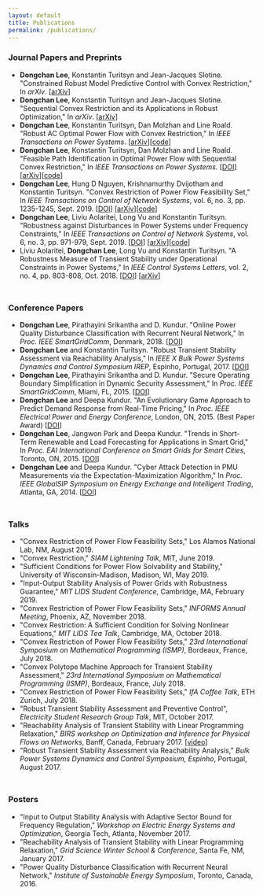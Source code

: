 ```yaml
---
layout: default
title: Publications
permalink: /publications/
---
```


### **Journal Papers and Preprints**
- **Dongchan Lee**, Konstantin Turitsyn and Jean-Jacques Slotine. "Constrained Robust Model Predictive Control with Convex Restriction," In *arXiv*. [[arXiv](http://arxiv.org/abs/2003.00345)]
- **Dongchan Lee**, Konstantin Turitsyn and Jean-Jacques Slotine. "Sequential Convex Restriction and its Applications in Robust Optimization," In *arXiv*. [[arXiv](https://arxiv.org/abs/1909.01778)]
- **Dongchan Lee**, Konstantin Turitsyn, Dan Molzhan and Line Roald. "Robust AC Optimal Power Flow with Convex Restriction," In *IEEE Transactions on Power Systems*. 
[[arXiv](https://arxiv.org/abs/1906.09483)][[code](https://github.com/dclee131/PowerFlowCVXRS)]
- **Dongchan Lee**, Konstantin Turitsyn, Dan Molzhan and Line Roald. "Feasible Path Identification in Optimal Power Flow with Sequential Convex Restriction," In *IEEE Transactions on Power Systems*. [[DOI](https://ieeexplore.ieee.org/document/9006948)]
[[arXiv](https://arxiv.org/abs/1906.09483)][[code](https://github.com/dclee131/PowerFlowCVXRS)]
- **Dongchan Lee**, Hung D Nguyen, Krishnamurthy Dvijotham and Konstantin Turitsyn. "Convex Restriction of Power Flow Feasibility Set," In *IEEE Transactions on Control of Network Systems*, vol. 6, no. 3, pp. 1235-1245, Sept. 2019. [[DOI](https://ieeexplore.ieee.org/abstract/document/8771227)] [[arXiv](https://arxiv.org/abs/1803.00818)][[code](https://github.com/dclee131/PowerFlowCVXRS)]
- **Dongchan Lee**, Liviu Aolaritei, Long Vu and Konstantin Turitsyn. "Robustness against Disturbances in Power Systems under Frequency Constraints," In *IEEE Transactions on Control of Network Systems*, vol. 6, no. 3, pp. 971-979, Sept. 2019. [[DOI](https://ieeexplore.ieee.org/abstract/document/8648151)] [[arXiv](https://arxiv.org/abs/1803.00817)][[code](https://github.com/dclee131/RobustNetwork)]
- Liviu Aolaritei, **Dongchan Lee**, Long Vu and Konstantin Turitsyn. "A Robustness Measure of Transient Stability under Operational Constraints in Power Systems," In *IEEE Control Systems Letters*, vol. 2, no. 4, pp. 803-808, Oct. 2018. [[DOI](https://ieeexplore.ieee.org/document/8386649)] [[arXiv](https://arxiv.org/abs/1803.02896)]

<hr style="height:10px; visibility:hidden;" />

### **Conference Papers**
- **Dongchan Lee**, Pirathayini Srikantha and D. Kundur. "Online Power Quality Disturbance Classification with Recurrent Neural Network," In *Proc. IEEE SmartGridComm*, Denmark, 2018. [[DOI](https://ieeexplore.ieee.org/document/8587510)]
- **Dongchan Lee** and Konstantin Turitsyn. "Robust Transient Stability Assessment via Reachability Analysis," In *IEEE X Bulk Power Systems Dynamics and Control Symposium IREP*, Espinho, Portugal, 2017. [[DOI](http://irep2017.inesctec.pt/conference-papers/conference-papers/paper30j8q1oifh.pdf)]
- **Dongchan Lee**, Pirathayini Srikantha and D. Kundur. "Secure Operating Boundary Simplification in Dynamic Security Assessment," In *Proc. IEEE SmartGridComm*, Miami, FL, 2015. [[DOI](https://ieeexplore.ieee.org/abstract/document/7436280)]
- **Dongchan Lee** and Deepa Kundur. "An Evolutionary Game Approach to Predict Demand Response from Real-Time Pricing," In *Proc. IEEE Electrical Power and Energy Conference*, London, ON, 2015. (Best Paper Award) [[DOI](https://ieeexplore.ieee.org/abstract/document/7379949)]
- **Dongchan Lee**, Jangwon Park and Deepa Kundur. "Trends in Short-Term Renewable and Load Forecasting for Applications in Smart Grid," In *Proc. EAI International Conference on Smart Grids for Smart Cities*, Toronto, ON, 2015. [[DOI](https://link.springer.com/chapter/10.1007/978-3-319-33681-7_24)]
- **Dongchan Lee** and Deepa Kundur. "Cyber Attack Detection in PMU Measurements via the Expectation-Maximization Algorithm," In *Proc. IEEE GlobalSIP Symposium on Energy Exchange and Intelligent Trading*, Atlanta, GA, 2014. [[DOI](https://ieeexplore.ieee.org/document/7032111?tp=&arnumber=7032111&url=http:%2F%2Fieeexplore.ieee.org%2Fxpls%2Fabs_all.jsp%3Farnumber%3D7032111)]

<hr style="height:10px; visibility:hidden;" />

### **Talks**
- "Convex Restriction of Power Flow Feasibility Sets," Los Alamos National Lab, NM, August 2019.
- "Convex Restriction," *SIAM Lightening Talk*, MIT, June 2019.
- "Sufficient Conditions for Power Flow Solvability and Stability," University of Wisconsin-Madison, Madison, WI, May 2019.
- "Input-Output Stability Analysis of Power Grids with Robustness Guarantee," *MIT LIDS Student Conference*, Cambridge, MA, February 2019.
- "Convex Restriction of Power Flow Feasibility Sets," *INFORMS Annual Meeting*, Phoenix, AZ, November 2018.
- "Convex Restriction: A Sufficient Condition for Solving Nonlinear Equations," *MIT LIDS Tea Talk*, Cambridge, MA, October 2018.
- "Convex Restriction of Power Flow Feasibility Sets," *23rd International Symposium on Mathematical Programming (ISMP)*, Bordeaux, France, July 2018.
- "Convex Polytope Machine Approach for Transient Stability Assessment," *23rd International Symposium on Mathematical Programming (ISMP)*, Bordeaux, France, July 2018.
- "Convex Restriction of Power Flow Feasibility Sets," *IfA Coffee Talk*, ETH Zurich, July 2018.
- "Robust Transient Stability Assessment and Preventive Control", *Electricity Student Research Group Talk*, MIT, October 2017.
- "Reachability Analysis of Transient Stability with Linear Programming Relaxation," *BIRS workshop on Optimization and Inference for Physical Flows on Networks*, Banff, Canada, February 2017. [[video](http://www.birs.ca/events/2017/5-day-workshops/17w5165/videos/watch/201703061724-Lee.html)]
- "Robust Transient Stability Assessment via Reachability Analysis," *Bulk Power Systems Dynamics and Control Symposium, Espinho*, Portugal, August 2017.


<hr style="height:10px; visibility:hidden;" />

### **Posters**
- "Input to Output Stability Analysis with Adaptive Sector Bound for Frequency Regulation," *Workshop on Electric Energy Systems and Optimization*, Georgia Tech, Atlanta, November 2017.
- "Reachability Analysis of Transient Stability with Linear Programming Relaxation," *Grid Science Winter School & Conference*, Santa Fe, NM, January 2017.
- "Power Quality Disturbance Classification with Recurrent Neural Network," *Institute of Sustainable Energy Symposium*, Toronto, Canada, 2016.
